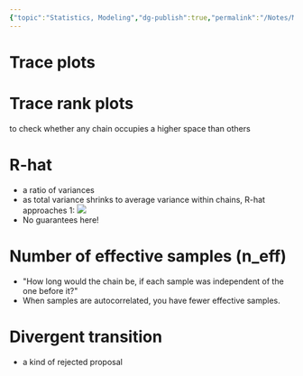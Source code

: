 ```yaml
---
{"topic":"Statistics, Modeling","dg-publish":true,"permalink":"/Notes/Monte Carlo Diagnostics/","dgPassFrontmatter":true,"noteIcon":""}
---
```


# Trace plots
# Trace rank plots 
to check whether any chain occupies a higher space than others
# R-hat
- a ratio of variances
- as total variance shrinks to average variance within chains, R-hat approaches 1:
	![](/img/user/_assets/images/monte-carlo-1.png)
- No guarantees here!
# Number of effective samples (n_eff)
- "How long would the chain be, if each sample was independent of the one before it?"
- When samples are autocorrelated, you have fewer effective samples.
# Divergent transition
- a kind of rejected proposal

